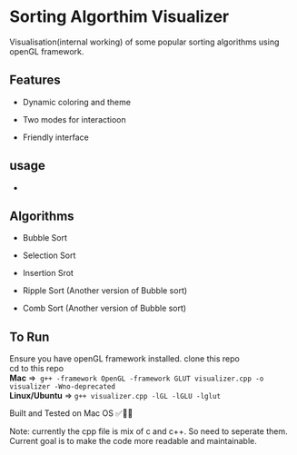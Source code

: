# Sorting Algorthim Visualizer

Visualisation(internal working) of some popular sorting algorithms using openGL framework. 


## Features
- Dynamic coloring and theme

- Two modes for interactioon

- Friendly interface

## usage
- 

## Algorithms 
- Bubble Sort

- Selection Sort

- Insertion Srot

- Ripple Sort (Another version of Bubble sort)

- Comb Sort (Another version of Bubble sort)

## To Run
Ensure you have openGL framework installed.
clone this repo   
cd to this repo  
**Mac** =>``` g++ -framework OpenGL -framework GLUT visualizer.cpp -o visualizer -Wno-deprecated```   
**Linux/Ubuntu** => ```g++ visualizer.cpp -lGL -lGLU -lglut ```

Built and Tested on Mac OS ✅👍🏻

Note: currently the cpp file is mix of c and c++. So need to seperate them. 
Current goal is to make the code more readable and maintainable.

